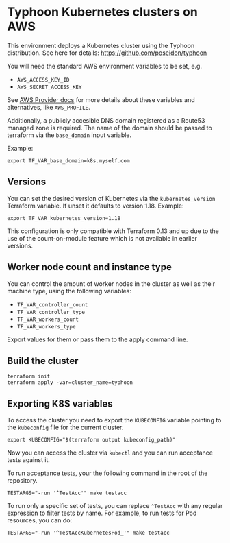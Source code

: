 # Typhoon Kubernetes clusters on AWS

This environment deploys a Kubernetes cluster using the Typhoon distribution. See here for details: https://github.com/poseidon/typhoon

You will need the standard AWS environment variables to be set, e.g.

  - `AWS_ACCESS_KEY_ID`
  - `AWS_SECRET_ACCESS_KEY`

See [AWS Provider docs](https://www.terraform.io/docs/providers/aws/index.html#configuration-reference) for more details about these variables
and alternatives, like `AWS_PROFILE`.

Additionally, a publicly accesible DNS domain registered as a Route53 managed zone is required.
The name of the domain should be passed to terraform via the `base_domain` input variable.

Example:

```export TF_VAR_base_domain=k8s.myself.com```
## Versions

You can set the desired version of Kubernetes via the `kubernetes_version` Terraform variable. If unset it defaults to 
version 1.18.
Example:
```
export TF_VAR_kubernetes_version=1.18
```

This configuration is only compatible with Terraform 0.13 and up due to the use of the count-on-module feature which is not available in earlier versions.

## Worker node count and instance type

You can control the amount of worker nodes in the cluster as well as their machine type, using the following variables:

 - `TF_VAR_controller_count`
 - `TF_VAR_controller_type`
 - `TF_VAR_workers_count`
 - `TF_VAR_workers_type`

Export values for them or pass them to the apply command line.

## Build the cluster

```
terraform init
terraform apply -var=cluster_name=typhoon
```

## Exporting K8S variables
To access the cluster you need to export the `KUBECONFIG` variable pointing to the `kubeconfig` file for the current cluster.
```
export KUBECONFIG="$(terraform output kubeconfig_path)"
```

Now you can access the cluster via `kubectl` and you can run acceptance tests against it.

To run acceptance tests, your the following command in the root of the repository.
```
TESTARGS="-run '^TestAcc'" make testacc
```

To run only a specific set of tests, you can replace `^TestAcc` with any regular expression to filter tests by name.
For example, to run tests for Pod resources, you can do:
```
TESTARGS="-run '^TestAccKubernetesPod_'" make testacc
```
